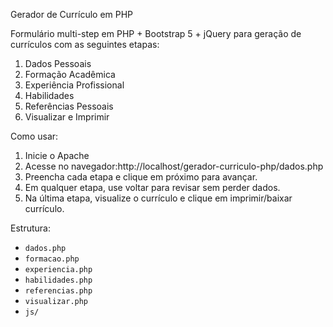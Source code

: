 Gerador de Currículo em PHP

Formulário multi-step em PHP + Bootstrap 5 + jQuery para geração de currículos com as seguintes etapas:

1. Dados Pessoais
2. Formação Acadêmica  
3. Experiência Profissional 
4. Habilidades  
5. Referências Pessoais 
6. Visualizar e Imprimir

Como usar:

1. Inicie o Apache  
2. Acesse no navegador:http://localhost/gerador-curriculo-php/dados.php
3. Preencha cada etapa e clique em próximo para avançar.  
4. Em qualquer etapa, use voltar para revisar sem perder dados.  
5. Na última etapa, visualize o currículo e clique em imprimir/baixar currículo.

Estrutura:

- `dados.php`  
- `formacao.php`  
- `experiencia.php`  
- `habilidades.php`  
- `referencias.php`  
- `visualizar.php`   
- `js/`  



